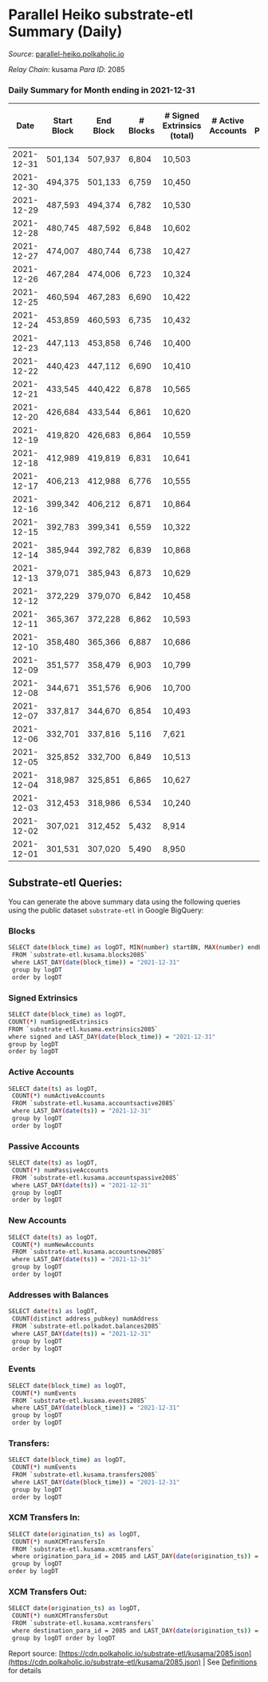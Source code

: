 # Parallel Heiko substrate-etl Summary (Daily)

_Source_: [parallel-heiko.polkaholic.io](https://parallel-heiko.polkaholic.io)

*Relay Chain*: kusama
*Para ID*: 2085



### Daily Summary for Month ending in 2021-12-31


| Date | Start Block | End Block | # Blocks | # Signed Extrinsics (total) | # Active Accounts | # Passive | # New | # Addresses with Balances | # Events | # Transfers | # XCM Transfers In | # XCM Transfers Out | Issues | 
| ---- | ----------- | --------- | -------- | --------------------------- | ----------------- | --------- | ----- | ------------------------- | -------- | ----------- | ------------------ | ------------------- | ------ |
| 2021-12-31 | 501,134 | 507,937 | 6,804 | 10,503 |  |  |  | 10,773 | 56,566 | 907 ($0.00127) |   |   |  |
| 2021-12-30 | 494,375 | 501,133 | 6,759 | 10,450 |  |  |  | 10,773 | 57,122 | 1,715 ($0.00323) |   |   |  |
| 2021-12-29 | 487,593 | 494,374 | 6,782 | 10,530 |  |  |  | 10,770 | 57,273 | 1,519 ($17.74) | 1 ($12.55) |   |  |
| 2021-12-28 | 480,745 | 487,592 | 6,848 | 10,602 |  |  |  | 10,770 | 57,503 | 1,324 ($0.00292) | 2 ($616.95) |   |  |
| 2021-12-27 | 474,007 | 480,744 | 6,738 | 10,427 |  |  |  | 10,768 | 57,239 | 1,935 ($1.17) | 1 ($3.19) |   |  |
| 2021-12-26 | 467,284 | 474,006 | 6,723 | 10,324 |  |  |  | 10,758 | 56,120 | 1,316 ($3.66) |   |   |  |
| 2021-12-25 | 460,594 | 467,283 | 6,690 | 10,422 |  |  |  | 10,757 | 56,193 | 1,071 ($138.11) |   | 1 ($58.39) |  |
| 2021-12-24 | 453,859 | 460,593 | 6,735 | 10,432 |  |  |  | 10,755 | 56,577 | 1,327 ($92.25) |   |   |  |
| 2021-12-23 | 447,113 | 453,858 | 6,746 | 10,400 |  |  |  | 10,754 | 56,549 | 1,381 ($0.00225) | 2 ($1,509.42) |   |  |
| 2021-12-22 | 440,423 | 447,112 | 6,690 | 10,410 |  |  |  | 10,752 | 56,926 | 1,818 ($93.35) |   |   |  |
| 2021-12-21 | 433,545 | 440,422 | 6,878 | 10,565 |  |  |  | 10,747 | 58,094 | 1,978 ($494.70) |   |   |  |
| 2021-12-20 | 426,684 | 433,544 | 6,861 | 10,620 |  |  |  | 10,739 | 58,220 | 1,908 ($69.70) | 3 ($210.75) | 1 ($2,175.30) |  |
| 2021-12-19 | 419,820 | 426,683 | 6,864 | 10,559 |  |  |  | 10,737 | 57,826 | 1,774 ($598.56) | 1 ($29.67) |   |  |
| 2021-12-18 | 412,989 | 419,819 | 6,831 | 10,641 |  |  |  | 10,737 | 59,363 | 2,940 ($65.24) | 3 ($336.97) | 1 ($484.99) |  |
| 2021-12-17 | 406,213 | 412,988 | 6,776 | 10,555 |  |  |  | 10,730 | 51,640 | 2,403 ($753.91) |   |   |  |
| 2021-12-16 | 399,342 | 406,212 | 6,871 | 10,864 |  |  |  | 10,729 | 39,618 | 3,776 ($28.33) | 4 ($474.28) | 1 ($258.01) |  |
| 2021-12-15 | 392,783 | 399,341 | 6,559 | 10,322 |  |  |  | 10,727 | 69,423 | 13,953 ($31,584.31) |   |   |  |
| 2021-12-14 | 385,944 | 392,782 | 6,839 | 10,868 |  |  |  | 10,727 | 43,232 | 4,329 ($331,273.62) | 1 ($534.19) |   |  |
| 2021-12-13 | 379,071 | 385,943 | 6,873 | 10,629 |  |  |  | 10,727 | 36,543 | 1,448 ($421.01) | 1 ($140.35) |   |  |
| 2021-12-12 | 372,229 | 379,070 | 6,842 | 10,458 |  |  |  | 10,727 | 36,045 | 1,376 ($117.73) |   |   |  |
| 2021-12-11 | 365,367 | 372,228 | 6,862 | 10,593 |  |  |  | 10,727 | 36,987 | 1,949 ($2,919.17) | 4 ($2,191.09) | 1 ($1,430.07) |  |
| 2021-12-10 | 358,480 | 365,366 | 6,887 | 10,686 |  |  |  | 10,724 | 35,613 | 369 ($34.79) | 1 ($34.79) |   |  |
| 2021-12-09 | 351,577 | 358,479 | 6,903 | 10,799 |  |  |  | 10,723 | 35,798 | 2 ($144,969.59) |   | 1 ($328.37) |  |
| 2021-12-08 | 344,671 | 351,576 | 6,906 | 10,700 |  |  |  | 10,723 | 36,057 | 243 ($1,737.37) |   |   |  |
| 2021-12-07 | 337,817 | 344,670 | 6,854 | 10,493 |  |  |  | 10,723 | 34,802 | 5 ($435,327.93) | 1 ($127.84) |   |  |
| 2021-12-06 | 332,701 | 337,816 | 5,116 | 7,621 |  |  |  | 10,722 | 25,488 | 1 ($132.08) |   |   |  |
| 2021-12-05 | 325,852 | 332,700 | 6,849 | 10,513 |  |  |  | 10,722 | 34,743 |   | 1 ($54.78) | 1 ($374.49) |  |
| 2021-12-04 | 318,987 | 325,851 | 6,865 | 10,627 |  |  |  | 10,721 | 34,998 |   | 1 ($90.29) |   |  |
| 2021-12-03 | 312,453 | 318,986 | 6,534 | 10,240 |  |  |  | 10,720 | 33,560 |   |   |   |  |
| 2021-12-02 | 307,021 | 312,452 | 5,432 | 8,914 |  |  |  | 10,720 | 28,753 | 7 ($1,753.54) | 5 ($1,216.37) | 3 ($2,698.70) |  |
| 2021-12-01 | 301,531 | 307,020 | 5,490 | 8,950 |  |  |  | 10,719 | 28,896 |   | 1 ($271.71) |   |  |

## Substrate-etl Queries:
You can generate the above summary data using the following queries using the public dataset `substrate-etl` in Google BigQuery:

### Blocks
```bash
SELECT date(block_time) as logDT, MIN(number) startBN, MAX(number) endBN, COUNT(*) numBlocks 
 FROM `substrate-etl.kusama.blocks2085`  
 where LAST_DAY(date(block_time)) = "2021-12-31" 
 group by logDT 
 order by logDT
```

### Signed Extrinsics
```bash
SELECT date(block_time) as logDT, 
COUNT(*) numSignedExtrinsics 
FROM `substrate-etl.kusama.extrinsics2085`  
where signed and LAST_DAY(date(block_time)) = "2021-12-31" 
group by logDT 
order by logDT
```

### Active Accounts
```bash
SELECT date(ts) as logDT, 
 COUNT(*) numActiveAccounts 
 FROM `substrate-etl.kusama.accountsactive2085` 
 where LAST_DAY(date(ts)) = "2021-12-31" 
 group by logDT 
 order by logDT
```

### Passive Accounts
```bash
SELECT date(ts) as logDT, 
 COUNT(*) numPassiveAccounts 
 FROM `substrate-etl.kusama.accountspassive2085` 
 where LAST_DAY(date(ts)) = "2021-12-31" 
 group by logDT 
 order by logDT
```

### New Accounts
```bash
SELECT date(ts) as logDT, 
 COUNT(*) numNewAccounts 
 FROM `substrate-etl.kusama.accountsnew2085` 
 where LAST_DAY(date(ts)) = "2021-12-31" 
 group by logDT
 order by logDT
```

### Addresses with Balances
```bash
SELECT date(ts) as logDT,
 COUNT(distinct address_pubkey) numAddress 
 FROM `substrate-etl.polkadot.balances2085` 
 where LAST_DAY(date(ts)) = "2021-12-31" 
 group by logDT 
 order by logDT
```

### Events
```bash
SELECT date(block_time) as logDT, 
 COUNT(*) numEvents 
 FROM `substrate-etl.kusama.events2085` 
 where LAST_DAY(date(block_time)) = "2021-12-31" 
 group by logDT 
 order by logDT
```

### Transfers:
```bash
SELECT date(block_time) as logDT, 
 COUNT(*) numEvents 
 FROM `substrate-etl.kusama.transfers2085` 
 where LAST_DAY(date(block_time)) = "2021-12-31" 
 group by logDT 
 order by logDT
```

### XCM Transfers In:
```bash
SELECT date(origination_ts) as logDT, 
 COUNT(*) numXCMTransfersIn 
 FROM `substrate-etl.kusama.xcmtransfers` 
 where origination_para_id = 2085 and LAST_DAY(date(origination_ts)) = "2021-12-31" 
 group by logDT 
order by logDT
```

### XCM Transfers Out:
```bash
SELECT date(origination_ts) as logDT, 
 COUNT(*) numXCMTransfersOut 
 FROM `substrate-etl.kusama.xcmtransfers` 
 where destination_para_id = 2085 and LAST_DAY(date(origination_ts)) = "2021-12-31" 
 group by logDT order by logDT
```


Report source: [https://cdn.polkaholic.io/substrate-etl/kusama/2085.json](https://cdn.polkaholic.io/substrate-etl/kusama/2085.json) | See [Definitions](/DEFINITIONS.md) for details
